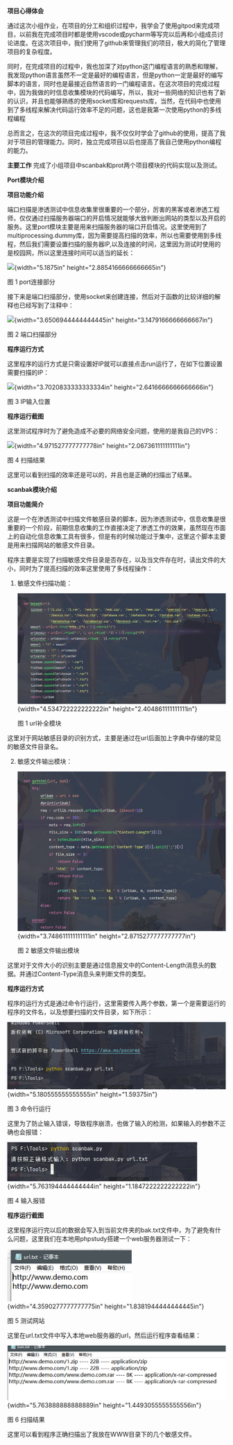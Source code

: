 **项目心得体会**

通过这次小组作业，在项目的分工和组织过程中，我学会了使用gitpod来完成项目，以前我在完成项目时都是使用vscode或pycharm等写完以后再和小组成员讨论进度。在这次项目中，我们使用了github来管理我们的项目，极大的简化了管理项目的复杂程度。

同时，在完成项目的过程中，我也加深了对python这门编程语言的熟悉和理解，我发现python语言虽然不一定是最好的编程语言，但是python一定是最好的编写脚本的语言，同时也是最接近自然语言的一门编程语言。在这次项目的完成过程中，因为我做的时信息收集模块的代码编写，所以，我对一些网络的知识也有了新的认识，并且也能够熟练的使用socket库和requests库，当然，在代码中也使用到了多线程来解决代码运行效率不足的问题，这也是我第一次使用python的多线程编程

总而言之，在这次的项目完成过程中，我不仅仅时学会了github的使用，提高了我对于项目的管理能力。同时，独立完成项目以后也提高了我自己使用python编程的能力。

**主要工作**
完成了小组项目中scanbak和prot两个项目模块的代码实现以及测试。

**Port模块介绍**

**项目功能介绍**

端口扫描是渗透测试中信息收集里很重要的一个部分，厉害的黑客或者渗透工程师，仅仅通过扫描服务器端口的开启情况就能够大致判断出网站的类型以及开启的服务。这里port模块主要是用来扫描服务器的端口开启情况。这里使用到了multiprocessing.dummy库，因为需要提高扫描的效率，所以也需要使用到多线程，然后我们需要设置扫描的服务器IP,以及连接的时间，这里因为测试时使用的是校园网，所以这里连接时间可以适当的延长：

![](README.assets/图1.png){width="5.1875in" height="2.8854166666666665in"}

图 1 port连接部分

接下来是端口扫描部分，使用socket来创建连接，然后对于函数的比较详细的解释也已经写到了注释中：

![](README.assets/图2.png){width="3.6506944444444445in"
height="3.1479166666666667in"}

图 2 端口扫描部分

**程序运行方式**

这里程序的运行方式是只需设置好IP就可以直接点击run运行了，在如下位置设置需要扫描的IP：

![](README.assets/图3.png){width="3.7020833333333334in"
height="2.6416666666666666in"}

图 3 IP输入位置

**程序运行截图**

这里测试程序时为了避免造成不必要的网络安全问题，使用的是我自己的VPS：

![](README.assets/图4.png){width="4.971527777777778in"
height="2.067361111111111in"}

图 4 扫描结果

这里可以看到扫描的效率还是可以的，并且也是正确的扫描出了结果。

**scanbak模块介绍**

**项目功能简介**

这是一个在渗透测试中扫描文件敏感目录的脚本，因为渗透测试中，信息收集是很重要的一个阶段，前期信息收集的工作直接决定了渗透工作的效果，虽然现在市面上的自动化信息收集工具有很多，但是有的时候功能过于集中，这里这个脚本主要是用来扫描网站的敏感文件目录。

程序主要是实现了扫描敏感文件目录是否存在，以及当文件存在时，读出文件的大小，同时为了提高扫描的效率这里使用了多线程操作：

1.  敏感文件扫描功能：

    ![](README.assets/图片1.png){width="4.534722222222222in"
    height="2.404861111111111in"}

    图 1 url补全模块

这里对于网站敏感目录的识别方式，主要是通过在url后面加上字典中存储的常见的敏感文件目录名。

2.  敏感文件输出模块：

    ![](README.assets/图片2.png){width="3.748611111111111in"
    height="2.8715277777777777in"}

    图 2 敏感文件输出模块

这里对于文件大小的识别主要是通过信息报文中的Content-Length消息头的数据。并通过Content-Type消息头来判断文件的类型。

**程序运行方式**

程序的运行方式是通过命令行运行，这里需要传入两个参数，第一个是需要运行的程序的文件名，以及想要扫描的文件目录，如下所示：

![](README.assets/图片3.png){width="5.180555555555555in" height="1.59375in"}

图 3 命令行运行

这里为了防止输入错误，导致程序崩溃，也做了输入的检测，如果输入的参数不正确也会报错：

![](README.assets/图片4.png){width="5.763194444444444in"
height="1.1847222222222222in"}

图 4 输入报错

**程序运行截图**

这里程序运行完以后的数据会写入到当前文件夹的bak.txt文件中，为了避免有什么问题，这里我们在本地用phpstudy搭建一个web服务器测试一下：

![](README.assets/图片5.png){width="4.3590277777777775in"
height="1.8381944444444445in"}

图 5 测试网站

这里在url.txt文件中写入本地web服务器的url，然后运行程序查看结果：

![](README.assets/图片6.png){width="5.763888888888889in"
height="1.4493055555555556in"}

图 6 扫描结果

这里可以看到程序正确扫描出了我放在WWW目录下的几个敏感文件。
